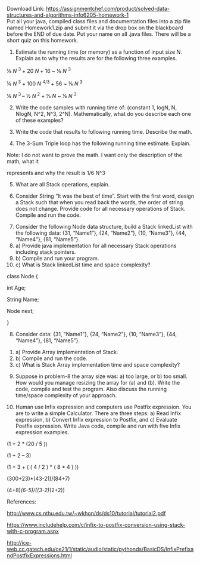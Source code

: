 Download Link: https://assignmentchef.com/product/solved-data-structures-and-algorithms-info6205-homework-1
<br>
Put all your java, compiled class files and documentation files into a zip file named Homework1.zip and submit it via the drop box on the blackboard before the END of due date. Put your name on all .java files. There will be a short quiz on this homework.




<ol>

 <li>Estimate the running time (or memory) as a function of input size <em>N</em>. Explain as to why the results are for the following three examples.</li>

</ol>




⅙ <em>N </em><sup>3   </sup>+  20 <em>N</em><sup>  </sup> +  16                                ~   ⅙ <em>N </em><sup>3</sup>

⅙ <em>N </em><sup>3   </sup>+  100 <em>N </em><sup>4/3 </sup> +  56                           ~   ⅙ <em>N </em><sup>3</sup>

⅙ <em>N </em><sup>3   </sup>–  ½ <em>N</em><sup>  2</sup><em> </em><sup> </sup><em> </em>+  ⅓  <em>N                           </em>~   ⅙ <em>N </em><sup>3</sup>




<ol start="2">

 <li>Write the code samples with running time of: (constant 1, logN, N, NlogN, N^2, N^3, 2^N). Mathematically, what do you describe each one of these examples?</li>

</ol>
















<ol start="3">

 <li>Write the code that results to following running time. Describe the math.</li>

</ol>



















<ol start="4">

 <li>The 3-Sum Triple loop has the following running time estimate. Explain.</li>

</ol>

Note: I do not want to prove the math. I want only the description of the math, what it

represents and why the result is 1/6 N^3




<ol start="5">

 <li>What are all Stack operations, explain.</li>

</ol>




<ol start="6">

 <li>Consider String “It was the best of time”. Start with the first word, design a Stack such that when you read back the words, the order of string does not change. Provide code for all necessary operations of Stack. Compile and run the code.</li>

</ol>




<ol start="7">

 <li>Consider the following Node data structure, build a Stack linkedList with the following data: {31, “Name1”}, {24, “Name2”}, {10, “Name3”}, {44, “Name4”}, {81, “Name5”}.</li>

 <li>a) Provide java implementation for all necessary Stack operations including stack pointers.</li>

 <li>b) Compile and run your program.</li>

 <li>c) What is Stack linkedList time and space complexity?</li>

</ol>




class Node {

int Age;

String Name;

Node next;

}




<ol start="8">

 <li>Consider data: {31, “Name1”}, {24, “Name2”}, {10, “Name3”}, {44, “Name4”}, {81, “Name5”}.</li>

</ol>




<ol>

 <li>a) Provide Array implementation of Stack.</li>

 <li>b) Compile and run the code.</li>

 <li>c) What is Stack Array implementation time and space complexity?</li>

</ol>




<ol start="9">

 <li>Suppose in problem-8 the array size was: a) too large, or b) too small. How would you manage resizing the array for (a) and (b). Write the code, compile and test the program. Also discuss the running time/space complexity of your approach.</li>

</ol>




<ol start="10">

 <li>Human use Infix expression and computers use Postfix expression. You are to write a simple Calculator. There are three steps: a) Read Infix expression, b) Convert Infix expression to Postfix, and c) Evaluate Postfix expression. Write Java code, compile and run with five Infix expression examples.</li>

</ol>

(1 + 2 * (20 / 5 ))

(1 + 2 – 3)

(1 + 3 + ( ( 4 / 2 ) * ( 8 * 4 ) ))

(300+23)*(43-21)/(84+7)

(4+8)*(6-5)/((3-2)*(2+2))

References:

<a href="http://www.cs.nthu.edu.tw/~wkhon/ds/ds10/tutorial/tutorial2.pdf">http://www.cs.nthu.edu.tw/~wkhon/ds/ds10/tutorial/tutorial2.pdf</a>

<a href="https://www.includehelp.com/c/infix-to-postfix-conversion-using-stack-with-c-program.aspx">https://www.includehelp.com/c/infix-to-postfix-conversion-using-stack-with-c-program.aspx</a>

<a href="http://ice-web.cc.gatech.edu/ce21/1/static/audio/static/pythonds/BasicDS/InfixPrefixandPostfixExpressions.html">http://ice-web.cc.gatech.edu/ce21/1/static/audio/static/pythonds/BasicDS/InfixPrefixandPostfixExpressions.html</a>





